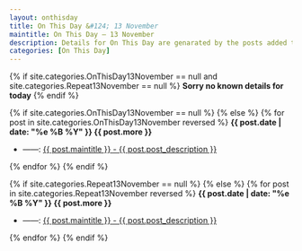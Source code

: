 ```yaml
---
layout: onthisday
title: On This Day &#124; 13 November
maintitle: On This Day — 13 November
description: Details for On This Day are genarated by the posts added to the website so the content is subject to changes/updates over time.
categories: [On This Day]
---
```


{% if site.categories.OnThisDay13November == null and site.categories.Repeat13November == null %}
<strong>Sorry no known details for today</strong>
{% endif %}

{% if site.categories.OnThisDay13November == null %}
{% else %}
{% for post in site.categories.OnThisDay13November reversed %}
<strong>{{ post.date | date: "%e %B %Y" }} {{ post.more }}</strong>
<ul>
<li> ——: <a href="{{ post.url }}">{{ post.maintitle }} - {{ post.post_description }}</a></li>
</ul>
{% endfor %}
{% endif %}

{% if site.categories.Repeat13November == null %}
{% else %}
{% for post in site.categories.Repeat13November reversed %}
<strong>{{ post.date | date: "%e %B %Y" }} {{ post.more }}</strong>
<ul>
<li> ——: <a href="{{ post.url }}">{{ post.maintitle }} - {{ post.post_description }}</a></li>
</ul>
{% endfor %}
{% endif %}

